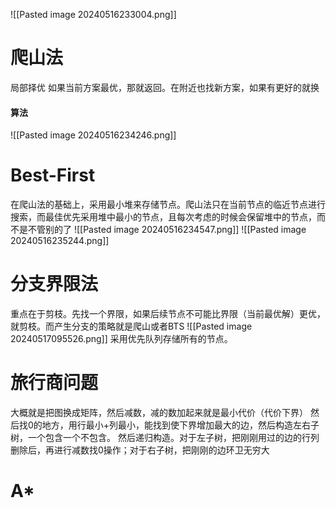  ![[Pasted image 20240516233004.png]]
# 爬山法
局部择优
如果当前方案最优，那就返回。在附近也找新方案，如果有更好的就换
#### 算法
![[Pasted image 20240516234246.png]]
# Best-First
在爬山法的基础上，采用最小堆来存储节点。爬山法只在当前节点的临近节点进行搜索，而最佳优先采用堆中最小的节点，且每次考虑的时候会保留堆中的节点，而不是不管别的了
![[Pasted image 20240516234547.png]]
![[Pasted image 20240516235244.png]]
# 分支界限法
重点在于剪枝。先找一个界限，如果后续节点不可能比界限（当前最优解）更优，就剪枝。而产生分支的策略就是爬山或者BTS
![[Pasted image 20240517095526.png]]
采用优先队列存储所有的节点。
# 旅行商问题
大概就是把图换成矩阵，然后减数，减的数加起来就是最小代价（代价下界）
然后找0的地方，用行最小+列最小，能找到使下界增加最大的边，然后构造左右子树，一个包含一个不包含。
然后递归构造。对于左子树，把刚刚用过的边的行列删除后，再进行减数找0操作；对于右子树，把刚刚的边环卫无穷大
# A*
